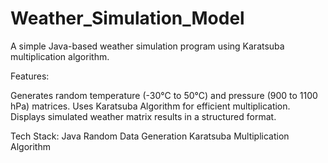 # Weather_Simulation_Model
A simple Java-based weather simulation program using Karatsuba multiplication algorithm.


Features:

  Generates random temperature (-30°C to 50°C) and pressure (900 to 1100 hPa) matrices.
  Uses Karatsuba Algorithm for efficient multiplication.
  Displays simulated weather matrix results in a structured format.

  
Tech Stack:
  Java
  Random Data Generation
  Karatsuba Multiplication Algorithm
